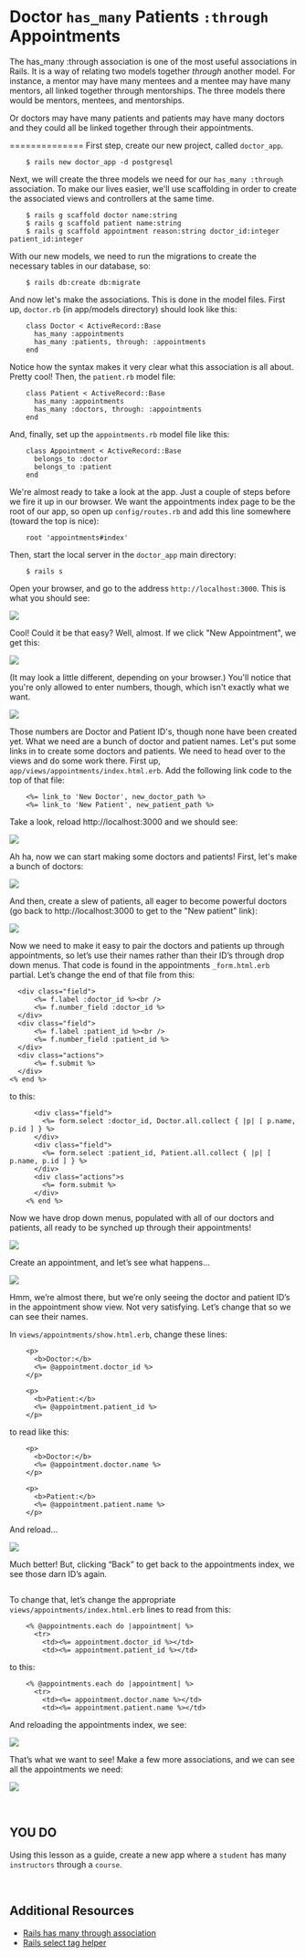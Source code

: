 Doctor `has_many` Patients `:through` Appointments
=========================================

The has_many :through association is one of the most useful associations in Rails. It is a way of relating two models together *through* another model. For instance, a mentor may have many mentees and a mentee may have many mentors, all linked together through mentorships. The three models there would be mentors, mentees, and mentorships. 

Or doctors may have many patients and patients may have many doctors and they could all be linked together through their appointments. 

==============
First step, create our new project, called `doctor_app`.

        $ rails new doctor_app -d postgresql

Next, we will create the three models we need for our `has_many :through` association. To make our lives easier, we'll use scaffolding in order to create the associated views and controllers at the same time.

        $ rails g scaffold doctor name:string
        $ rails g scaffold patient name:string
        $ rails g scaffold appointment reason:string doctor_id:integer patient_id:integer
        
With our new models, we need to run the migrations to create the necessary tables in our database, so:

        $ rails db:create db:migrate
        
And now let's make the associations. This is done in the model files. First up, `doctor.rb` (in app/models directory) should look like this:

        class Doctor < ActiveRecord::Base
          has_many :appointments
          has_many :patients, through: :appointments
        end
        
Notice how the syntax makes it very clear what this association is all about. Pretty cool! Then, the `patient.rb` model file:

        class Patient < ActiveRecord::Base
          has_many :appointments
          has_many :doctors, through: :appointments
        end
				
And, finally, set up the `appointments.rb` model file like this:

        class Appointment < ActiveRecord::Base
          belongs_to :doctor
          belongs_to :patient
        end

We're almost ready to take a look at the app. Just a couple of steps before we fire it up in our browser. We want the appointments index page to be the root of our app, so open up `config/routes.rb` and add this line somewhere (toward the top is nice):

        root 'appointments#index'
        
Then, start the local server in the `doctor_app` main directory:

        $ rails s
        
Open your browser, and go to the address `http://localhost:3000`. This is what you should see:

![](https://i.imgur.com/gRL7fs0.png)

Cool! Could it be that easy? Well, almost. If we click "New Appointment", we get this:

![](https://i.imgur.com/sgQ8N9X.png)

(It may look a little different, depending on your browser.) You'll notice that you're only allowed to enter numbers, though, which isn't exactly what we want.

![](https://i.imgur.com/S2LuKRX.png)

Those numbers are Doctor and Patient ID's, though none have been created yet. What we need are a bunch of doctor and patient names. Let's put some links in to create some doctors and patients. We need to head over to the views and do some work there. First up, `app/views/appointments/index.html.erb`. Add the following link code to the top of that file:

        <%= link_to 'New Doctor', new_doctor_path %>
        <%= link_to 'New Patient', new_patient_path %>
        
Take a look, reload http://localhost:3000 and we should see:

![](https://i.imgur.com/hkG4B26.png)

Ah ha, now we can start making some doctors and patients! First, let's make a bunch of doctors:

![](https://i.imgur.com/yGivKbM.png)

And then, create a slew of patients, all eager to become powerful doctors (go back to http://localhost:3000 to get to the "New patient" link):

![](https://i.imgur.com/5okFaTj.png)

Now we need to make it easy to pair the doctors and patients up through appointments, so let’s use their names rather than their ID’s through drop down menus. That code is found in the appointments `_form.html.erb` partial. Let’s change the end of that file from this:

      <div class="field">
    	  <%= f.label :doctor_id %><br />
    	  <%= f.number_field :doctor_id %>
      </div>
      <div class="field">
    	  <%= f.label :patient_id %><br />
    	  <%= f.number_field :patient_id %>
      </div>
      <div class="actions">
    	  <%= f.submit %>
      </div>
    <% end %>

to this:

          <div class="field">
            <%= form.select :doctor_id, Doctor.all.collect { |p| [ p.name, p.id ] } %>
          </div>
          <div class="field">
            <%= form.select :patient_id, Patient.all.collect { |p| [ p.name, p.id ] } %>
          </div>
          <div class="actions">s
            <%= form.submit %>
          </div>
        <% end %>
        
Now we have drop down menus, populated with all of our doctors and patients, all ready to be synched up through their appointments!

![](https://i.imgur.com/j1H1vQN.png)

Create an appointment, and let’s see what happens…

![](https://i.imgur.com/j1H1vQN.png)

Hmm, we’re almost there, but we’re only seeing the doctor and patient ID’s in the appointment show view. Not very satisfying. Let’s change that so we can see their names.

In `views/appointments/show.html.erb`, change these lines:

        <p>
          <b>Doctor:</b>
          <%= @appointment.doctor_id %>
        </p>
        
        <p>
          <b>Patient:</b>
          <%= @appointment.patient_id %>
        </p>

to read like this:

        <p>
          <b>Doctor:</b>
          <%= @appointment.doctor.name %>
        </p>
        
        <p>
          <b>Patient:</b>
          <%= @appointment.patient.name %>
        </p>

And reload…

![](https://i.imgur.com/5OuIJar.png)

Much better! But, clicking “Back” to get back to the appointments index, we see those darn ID’s again.

![]()

To change that, let’s change the appropriate `views/appointments/index.html.erb` lines to read from this:

        <% @appointments.each do |appointment| %>
          <tr>
        	<td><%= appointment.doctor_id %></td>
        	<td><%= appointment.patient_id %></td>

to this:

        <% @appointments.each do |appointment| %>
          <tr>
        	<td><%= appointment.doctor.name %></td>
        	<td><%= appointment.patient.name %></td>

And reloading the appointments index, we see:

![](https://i.imgur.com/QTNb5IJ.png)

That’s what we want to see! Make a few more associations, and we can see all the appointments we need:

![](https://i.imgur.com/QTNb5IJ.png)

<br>

## YOU DO

Using this lesson as a guide, create a new app where a `student` has many `instructors` through a `course`.

<br>

## Additional Resources

- [Rails has many through association](https://guides.rubyonrails.org/association_basics.html#the-has-many-through-association)
- [Rails select tag helper](https://apidock.com/rails/ActionView/Helpers/FormTagHelper/select_tag)
